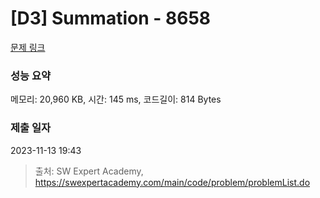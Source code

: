 # [D3] Summation - 8658 

[문제 링크](https://swexpertacademy.com/main/code/problem/problemDetail.do?contestProbId=AW1lwyh6WPwDFARC) 

### 성능 요약

메모리: 20,960 KB, 시간: 145 ms, 코드길이: 814 Bytes

### 제출 일자

2023-11-13 19:43



> 출처: SW Expert Academy, https://swexpertacademy.com/main/code/problem/problemList.do